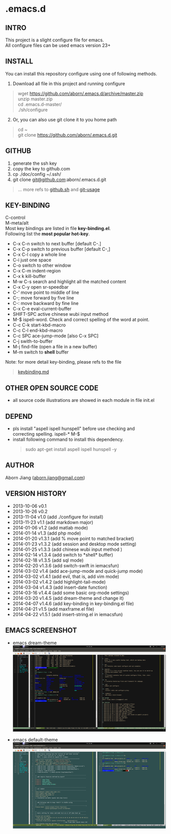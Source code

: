 .emacs.d
==========

## INTRO
This project is a slight configure file for emacs.  
All configure files can be used emacs version 23+

## INSTALL
You can install this repository configure using one of following
methods.  

1. Download all file in this project and running configure  
> wget https://github.com/aborn/.emacs.d/archive/master.zip  
> unzip master.zip  
> cd .emacs.d-master/  
> ./sh/configure  

2. Or, you can also use git clone it to you home path
> cd ~  
> git clone https://github.com/aborn/.emacs.d.git

## GITHUB
1. generate the ssh key
2. copy the key to github.com
3. cp ./doc/config ~/.ssh/
4. git clone git@github.com:aborn/.emacs.d.git

> ... more refs to
  [github.sh](https://github.com/aborn/.emacs.d/blob/master/sh/github.sh
  "github.com clone setting initial.") and
  [git-usage](https://github.com/aborn/.emacs.d/blob/master/doc/git-usage.md
  "how to use git.")

## KEY-BINDING
C-control  
M-meta/alt  
Most key bindings are listed in file **key-binding.el**.  
Following list the **most popular hot-key**.   

* C-x C-n  switch to next buffer  [default C-.]
* C-x C-p  switch to previous buffer [default C-,]
* C-x C-l  copy a whole line
* C-i      just one space
* C-o      switch to other window
* C-x C-m  indent-region
* C-x k    kill-buffer
* M-w C-s  search and highlight all the matched content
* C-x C-y  open sr-speedbar
* C-'      move point to middle of line
* C-;      move forward by five line
* C-:      move backward by fine line
* C-x C-e  eval-current-buffer
* SHIFT-SPC  active chinese wubi input method
* M-$      ispell-word. Check and correct spelling of the word at point.
* C-c C-k  start-kbd-macro
* C-c C-l  end-kbd-macro
* C-c SPC  ace-jump-mode [also C-x SPC]
* C-j      swith-to-buffer
* M-j      find-file (open a file in a new buffer)
* M-m      switch to **shell** buffer

 Note: for more detail key-binding, please refs to the file
> [keybinding.md](https://github.com/aborn/.emacs.d/blob/master/doc/keybinding.md 
> "all hot-key instructions in this repo")

## OTHER OPEN SOURCE CODE
* all source code illustrations are showed in each module in file init.el

## DEPEND
* pls install "aspell ispell hunspell" before use checking and  
correcting spelling. ispell-*  M-$
* install following command to install this dependency.  
  > sudo apt-get install aspell ispell hunspell -y

## AUTHOR
Aborn Jiang (aborn.jiang@gmail.com)

## VERSION HISTORY
* 2013-10-06 v0.1
* 2013-10-26 v0.2
* 2013-11-04 v1.0   (add ./configure for install)
* 2013-11-23 v1.1   (add markdown major)
* 2014-01-06 v1.2   (add matlab mode)
* 2014-01-14 v1.3   (add php mode)
* 2014-01-20 v1.3.1 (add % move point to matched bracket)
* 2014-01-23 v1.3.2 (add session and desktop mode setting)
* 2014-01-25 v1.3.3 (add chinese wubi input method )
* 2014-02-14 v1.3.4 (add switch to \*shell\* buffer)
* 2014-02-18 v1.3.5 (add sql mode)
* 2014-02-20 v1.3.6 (add switch-swift in iemacsfun)
* 2014-03-02 v1.4   (add ace-jump-mode and quick-jump mode)
* 2014-03-02 v1.4.1 (add evil, that is, add vim mode)
* 2014-03-02 v1.4.2 (add highlight-tail-mode)
* 2014-03-04 v1.4.3 (add insert-date function)
* 2014-03-16 v1.4.4 (add some basic org-mode settings)
* 2014-03-20 v1.4.5 (add dream-theme and change it)
* 2014-04-07 v1.4.6 (add key-binding in key-binding.el file)
* 2014-04-21 v1.5   (add maxframe.el file)
* 2014-04-22 v1.5.1 (add insert-string.el in iemacsfun)

## EMACS SCREENSHOT
* emacs dream-theme  
![](images/emacs-dream.png "my emacs dream-theme screenshot")

* emacs default-theme  
![](images/emacs-default.png "my emacs default-theme screen-shot")


